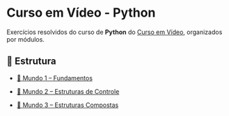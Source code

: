 # Curso em Vídeo - Python

Exercícios resolvidos do curso de **Python** do [Curso em Vídeo](https://www.cursoemvideo.com/), organizados por módulos.

## 📂 Estrutura

- [🔹 Mundo 1 – Fundamentos](https://github.com/nicolascaseiro/Curso-Em-Video-Python/tree/main/Mundo%201%20-%20Fundamentos)

- [🔸 Mundo 2 – Estruturas de Controle](https://github.com/nicolascaseiro/Curso-Em-Video-Python/tree/main/Mundo%202%20-%20Estruturas%20de%20Controle)

- [🔷 Mundo 3 – Estruturas Compostas](https://github.com/nicolascaseiro/Curso-Em-Video-Python/tree/main/Mundo%203%20-%20Estruturas%20Compostas)
